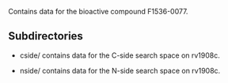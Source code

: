 Contains data for the bioactive compound F1536-0077.

## Subdirectories

- cside/ contains data for the C-side search space on rv1908c.

- nside/ contains data for the N-side search space on rv1908c.

